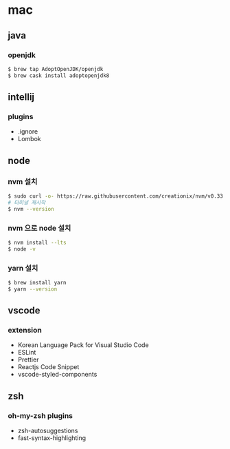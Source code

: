 # mac

## java

### openjdk

```bash
$ brew tap AdoptOpenJDK/openjdk
$ brew cask install adoptopenjdk8
```

## intellij

### plugins

- .ignore
- Lombok

## node

### nvm 설치

```bash
$ sudo curl -o- https://raw.githubusercontent.com/creationix/nvm/v0.33.2/install.sh | bash
# 터미널 재시작
$ nvm --version
```

### nvm 으로 node 설치

```bash
$ nvm install --lts
$ node -v
```

### yarn 설치

```bash
$ brew install yarn
$ yarn --version
```

## vscode

### extension

- Korean Language Pack for Visual Studio Code
- ESLint
- Prettier
- Reactjs Code Snippet
- vscode-styled-components

## zsh

### oh-my-zsh plugins

- zsh-autosuggestions
- fast-syntax-highlighting
